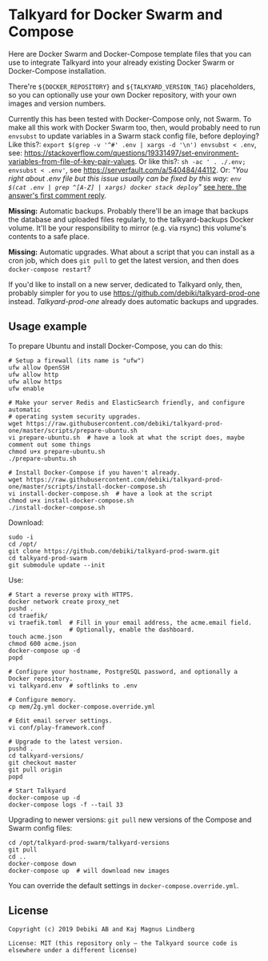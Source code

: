 Talkyard for Docker Swarm and Compose
=====================================

Here are Docker Swarm and Docker-Compose template files that you can use
to integrate Talkyard into your already existing Docker Swarm or
Docker-Compose installation.

There're `${DOCKER_REPOSITORY}` and `${TALKYARD_VERSION_TAG}` placeholders,
so you can optionally use your own Docker repository, with your own images
and version numbers.

Currently this has been tested with Docker-Compose only, not Swarm.
To make all this work with Docker Swarm too, then,
would probably need to run `envsubst` to update variables in a Swarm stack config file,
before deploying? Like this?:
`export $(grep -v '^#' .env | xargs -d '\n') envsubst < .env`,
see: https://stackoverflow.com/questions/19331497/set-environment-variables-from-file-of-key-pair-values.
Or like this?: `sh -ac ' . ./.env; envsubst < .env'`, see https://serverfault.com/a/540484/44112.
Or: *"You right about .env file but this issue usually can be fixed by this way: `env $(cat .env | grep ^[A-Z] | xargs) docker stack deploy`"* [see here, the answer's first comment reply](https://stackoverflow.com/a/45993497/694469).

**Missing:** Automatic backups. Probably there'll be an image that
backups the database and uploaded files regularly, to the talkyard-backups Docker volume.
It'll be your responsibility to mirror (e.g. via rsync) this volume's contents to a safe
place.

**Missing:** Automatic upgrades. What about a script that you can install as a cron job,
which does `git pull` to get the latest version, and then does `docker-compose restart`?

If you'd like to install on a new server, dedicated to Talkyard only, then,
probably simpler for you to use https://github.com/debiki/talkyard-prod-one instead.
*Talkyard-prod-one* already does automatic backups and upgrades.


Usage example
---------------

To prepare Ubuntu and install Docker-Compose, you can do this:

```
# Setup a firewall (its name is "ufw")
ufw allow OpenSSH
ufw allow http
ufw allow https
ufw enable

# Make your server Redis and ElasticSearch friendly, and configure automatic
# operating system security upgrades.
wget https://raw.githubusercontent.com/debiki/talkyard-prod-one/master/scripts/prepare-ubuntu.sh
vi prepare-ubuntu.sh  # have a look at what the script does, maybe comment out some things
chmod u+x prepare-ubuntu.sh
./prepare-ubuntu.sh

# Install Docker-Compose if you haven't already.
wget https://raw.githubusercontent.com/debiki/talkyard-prod-one/master/scripts/install-docker-compose.sh
vi install-docker-compose.sh  # have a look at the script
chmod u+x install-docker-compose.sh
./install-docker-compose.sh
```

Download:

```
sudo -i
cd /opt/
git clone https://github.com/debiki/talkyard-prod-swarm.git
cd talkyard-prod-swarm
git submodule update --init
```

Use:

```
# Start a reverse proxy with HTTPS.
docker network create proxy_net
pushd .
cd traefik/
vi traefik.toml  # Fill in your email address, the acme.email field.
                 # Optionally, enable the dashboard.
touch acme.json
chmod 600 acme.json
docker-compose up -d
popd

# Configure your hostname, PostgreSQL password, and optionally a Docker repository.
vi talkyard.env  # softlinks to .env

# Configure memory.
cp mem/2g.yml docker-compose.override.yml

# Edit email server settings.
vi conf/play-framework.conf

# Upgrade to the latest version.
pushd .
cd talkyard-versions/
git checkout master
git pull origin
popd

# Start Talkyard
docker-compose up -d
docker-compose logs -f --tail 33
```

Upgrading to newer versions: `git pull` new versions of the
Compose and Swarm config files:

```
cd /opt/talkyard-prod-swarm/talkyard-versions
git pull
cd ..
docker-compose down
docker-compose up  # will download new images
```

You can override the default settings in `docker-compose.override.yml`.


License
---------------

```
Copyright (c) 2019 Debiki AB and Kaj Magnus Lindberg

License: MIT (this repository only — the Talkyard source code is
elsewhere under a different license)
```

